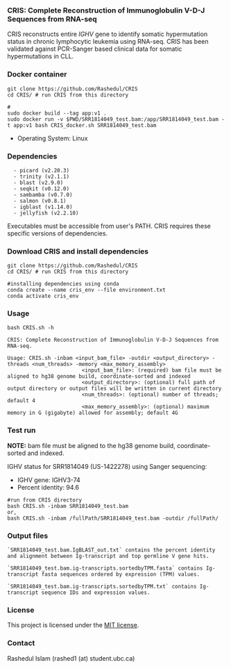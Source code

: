 ### CRIS: Complete Reconstruction of Immunoglobulin V-D-J Sequences from RNA-seq 

CRIS reconstructs entire *IGHV* gene to identify somatic hypermutation status in chronic lymphocytic leukemia using RNA-seq. CRIS has been validated against PCR-Sanger based clinical data for somatic hypermutations in CLL.

### Docker container

```
git clone https://github.com/Rashedul/CRIS
cd CRIS/ # run CRIS from this directory 

#
sudo docker build --tag app:v1 . 
sudo docker run -v $PWD/SRR1814049_test.bam:/app/SRR1814049_test.bam -t app:v1 bash CRIS_docker.sh SRR1814049_test.bam
```

* Operating System: Linux

### Dependencies

```
  - picard (v2.20.3)
  - trinity (v2.1.1)
  - blast (v2.9.0)
  - seqkit (v0.12.0)
  - sambamba (v0.7.0)
  - salmon (v0.8.1)
  - igblast (v1.14.0)
  - jellyfish (v2.2.10)
```

Executables must be accessible from user's PATH. CRIS requires these specific versions of dependencies.

### Download CRIS and install dependencies

```
git clone https://github.com/Rashedul/CRIS
cd CRIS/ # run CRIS from this directory 

#installing dependencies using conda
conda create --name cris_env --file environment.txt
conda activate cris_env 
```

### Usage

```
bash CRIS.sh -h

CRIS: Complete Reconstruction of Immunoglobulin V-D-J Sequences from RNA-seq.

Usage: CRIS.sh -inbam <input_bam_file> -outdir <output_directory> -threads <num_threads> -memory <max_memory_assembly>
                        <input_bam_file>: (required) bam file must be aligned to hg38 genome build, coordinate-sorted and indexed
                        <output_directory>: (optional) full path of output directory or output files will be written in current directory
                        <num_threads>: (optional) number of threads; default 4
                        <max_memory_assembly>: (optional) maximum memory in G (gigabyte) allowed for assembly; default 4G
```

### Test run

**NOTE:** bam file must be aligned to the hg38 genome build, coordinate-sorted and indexed. 
 
IGHV status for SRR1814049 (US-1422278) using Sanger sequencing: 

* IGHV gene: IGHV3-74
* Percent identity: 94.6

```
#run from CRIS directory
bash CRIS.sh -inbam SRR1814049_test.bam 
or,
bash CRIS.sh -inbam /fullPath/SRR1814049_test.bam -outdir /fullPath/
```

### Output files

```
`SRR1814049_test.bam.IgBLAST_out.txt` contains the percent identity and alignment between Ig-transcript and top germline V gene hits.

`SRR1814049_test.bam.ig-transcripts.sortedbyTPM.fasta` contains Ig-transcript fasta sequences ordered by expression (TPM) values. 

`SRR1814049_test.bam.ig-transcripts.sortedbyTPM.txt` contains Ig-transcript sequence IDs and expression values.
```

### License 

This project is licensed under the [MIT license](https://github.com/Rashedul/CRIS/blob/main/LICENSE).

### Contact 

Rashedul Islam (rashed1 (at) student.ubc.ca)

